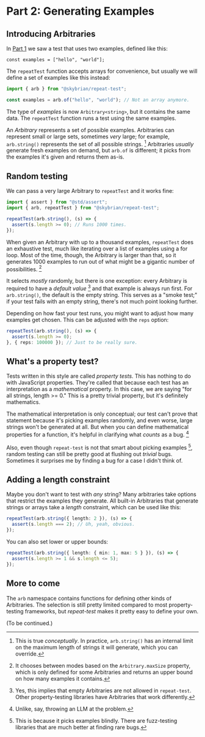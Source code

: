 # Part 2: Generating Examples

## Introducing Arbitraries

In [Part 1](./1_getting_started.md) we saw a test that uses two examples, defined like this:

```
const examples = ["hello", "world"];
```

The `repeatTest` function accepts arrays for convenience, but usually we will
define a set of examples like this instead:

```ts
import { arb } from "@skybrian/repeat-test";

const examples = arb.of("hello", "world"); // Not an array anymore.
```

The type of *examples* is now `Arbitrary<string>`, but it contains the same
data. The `repeatTest` function runs a test using the same examples.

An *Arbitrary* represents a set of possible examples. Arbitraries can represent
small or large sets, sometimes *very* large; for example, `arb.string()`
represents the set of all possible strings. [^1] Arbitraries *usually* generate
fresh examples on demand, but `arb.of` is different; it picks from the examples
it's given and returns them as-is.

## Random testing

We can pass a very large Arbitrary to `repeatTest` and it works fine:

```ts
import { assert } from "@std/assert";
import { arb, repeatTest } from "@skybrian/repeat-test";

repeatTest(arb.string(), (s) => {
  assert(s.length >= 0); // Runs 1000 times.
});
```

When given an Arbitrary with up to a thousand examples, `repeatTest` does an
exhaustive test, much like iterating over a list of examples using a for loop.
Most of the time, though, the Arbitrary is larger than that, so it generates
1000 examples to run out of what might be a gigantic number of possibilities.
[^2]

It selects *mostly* randomly, but there is one exception: every Arbitrary is
required to have a *default value* [^3] and that example is always run first. For
`arb.string()`, the default is the empty string. This serves as a "smoke test;"
if your test fails with an empty string, there's not much point looking further.

Depending on how fast your test runs, you might want to adjust how many examples get chosen. This can be adjusted with the `reps` option:

```ts
repeatTest(arb.string(), (s) => {
  assert(s.length >= 0);
}, { reps: 100000 }); // Just to be really sure.
```

## What's a property test?

Tests written in this style are called *property tests*. This has nothing to do
with JavaScript properties. They're called that because each test has an
interpretation as a *mathematical* property. In this case, we are saying "for
all strings, length >= 0." This is a pretty trivial property, but it's
definitely mathematics.

The mathematical interpretation is only conceptual; our test can't prove that
statement because it's picking examples randomly, and even worse, large strings
won't be generated at all. But when you can define mathematical properties for a
function, it's helpful in clarifying what *counts* as a bug. [^4]

Also, even though `repeat-test` is not that smart about picking examples [^5],
random testing can still be pretty good at flushing out *trivial* bugs.
Sometimes it surprises me by finding a bug for a case I didn't think of.

## Adding a length constraint

Maybe you don't want to test with *any* string? Many arbitraries take options that restrict the examples they generate. All built-in Arbitraries that generate strings or arrays take a *length* constraint, which can be used like this:

```ts
repeatTest(arb.string({ length: 2 }), (s) => {
  assert(s.length === 2); // Uh, yeah, obvious.
});
```

You can also set lower or upper bounds:

```ts
repeatTest(arb.string({ length: { min: 1, max: 5 } }), (s) => {
  assert(s.length >= 1 && s.length <= 5);
});
```

## More to come

The `arb` namespace contains functions for defining other kinds of Arbitraries. The selection is still pretty limited compared to most property-testing frameworks, but *repeat-test* makes it pretty easy to define your own.

(To be continued.)

[^1]: This is true *conceptually*. In practice, `arb.string()` has an internal
    limit on the maximum length of strings it will generate, which you can
    override.

[^2]: It chooses between modes based on the `Arbitrary.maxSize` property, which
    is only defined for some Arbitraries and returns an upper bound on how many
    examples it contains.
    
[^3]: Yes, this implies that empty Arbitraries are not allowed in `repeat-test`.
    Other property-testing libraries have Arbitraries that work differently.

[^4]: Unlike, say, throwing an LLM at the problem.

[^5]: This is because it picks examples blindly. There are fuzz-testing
    libraries that are much better at finding rare bugs.